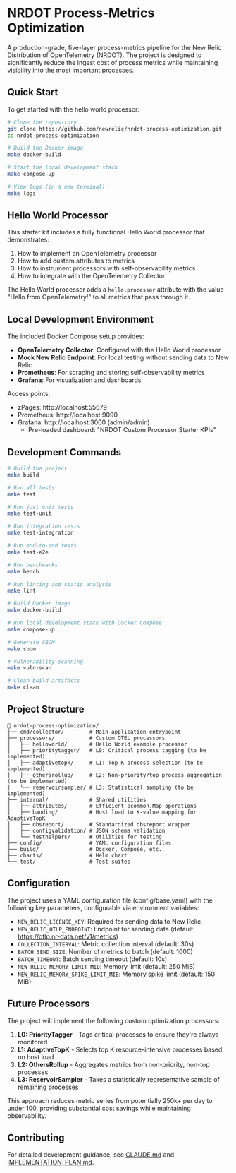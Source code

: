 # NRDOT Process-Metrics Optimization

A production-grade, five-layer process-metrics pipeline for the New Relic Distribution of OpenTelemetry (NRDOT). The project is designed to significantly reduce the ingest cost of process metrics while maintaining visibility into the most important processes.

## Quick Start

To get started with the hello world processor:

```bash
# Clone the repository
git clone https://github.com/newrelic/nrdot-process-optimization.git
cd nrdot-process-optimization

# Build the Docker image
make docker-build

# Start the local development stack
make compose-up

# View logs (in a new terminal)
make logs
```

## Hello World Processor

This starter kit includes a fully functional Hello World processor that demonstrates:

1. How to implement an OpenTelemetry processor
2. How to add custom attributes to metrics
3. How to instrument processors with self-observability metrics
4. How to integrate with the OpenTelemetry Collector

The Hello World processor adds a `hello.processor` attribute with the value "Hello from OpenTelemetry!" to all metrics that pass through it.

## Local Development Environment

The included Docker Compose setup provides:

- **OpenTelemetry Collector**: Configured with the Hello World processor
- **Mock New Relic Endpoint**: For local testing without sending data to New Relic
- **Prometheus**: For scraping and storing self-observability metrics
- **Grafana**: For visualization and dashboards

Access points:
- zPages: http://localhost:55679
- Prometheus: http://localhost:9090
- Grafana: http://localhost:3000 (admin/admin)
  - Pre-loaded dashboard: "NRDOT Custom Processor Starter KPIs"

## Development Commands

```bash
# Build the project
make build

# Run all tests
make test

# Run just unit tests
make test-unit

# Run integration tests
make test-integration

# Run end-to-end tests
make test-e2e

# Run benchmarks
make bench

# Run linting and static analysis
make lint

# Build Docker image
make docker-build

# Run local development stack with Docker Compose
make compose-up

# Generate SBOM
make sbom

# Vulnerability scanning
make vuln-scan

# Clean build artifacts
make clean
```

## Project Structure

```
📁 nrdot-process-optimization/
├── cmd/collector/        # Main application entrypoint
├── processors/           # Custom OTEL processors
│   ├── helloworld/       # Hello World example processor
│   ├── prioritytagger/   # L0: Critical process tagging (to be implemented)
│   ├── adaptivetopk/     # L1: Top-K process selection (to be implemented)
│   ├── othersrollup/     # L2: Non-priority/top process aggregation (to be implemented)
│   └── reservoirsampler/ # L3: Statistical sampling (to be implemented)
├── internal/             # Shared utilities
│   ├── attributes/       # Efficient pcommon.Map operations
│   ├── banding/          # Host load to K-value mapping for AdaptiveTopK
│   ├── obsreport/        # Standardized obsreport wrapper
│   ├── configvalidation/ # JSON schema validation
│   └── testhelpers/      # Utilities for testing
├── config/               # YAML configuration files
├── build/                # Docker, Compose, etc.
├── charts/               # Helm chart
└── test/                 # Test suites
```

## Configuration

The project uses a YAML configuration file (config/base.yaml) with the following key parameters, configurable via environment variables:

- `NEW_RELIC_LICENSE_KEY`: Required for sending data to New Relic
- `NEW_RELIC_OTLP_ENDPOINT`: Endpoint for sending data (default: https://otlp.nr-data.net/v1/metrics)
- `COLLECTION_INTERVAL`: Metric collection interval (default: 30s)
- `BATCH_SEND_SIZE`: Number of metrics to batch (default: 1000)
- `BATCH_TIMEOUT`: Batch sending timeout (default: 10s)
- `NEW_RELIC_MEMORY_LIMIT_MIB`: Memory limit (default: 250 MiB)
- `NEW_RELIC_MEMORY_SPIKE_LIMIT_MIB`: Memory spike limit (default: 150 MiB)

## Future Processors

The project will implement the following custom optimization processors:

1. **L0: PriorityTagger** - Tags critical processes to ensure they're always monitored
2. **L1: AdaptiveTopK** - Selects top K resource-intensive processes based on host load
3. **L2: OthersRollup** - Aggregates metrics from non-priority, non-top processes
4. **L3: ReservoirSampler** - Takes a statistically representative sample of remaining processes

This approach reduces metric series from potentially 250k+ per day to under 100, providing substantial cost savings while maintaining observability.

## Contributing

For detailed development guidance, see [CLAUDE.md](CLAUDE.md) and [IMPLEMENTATION_PLAN.md](IMPLEMENTATION_PLAN.md).
